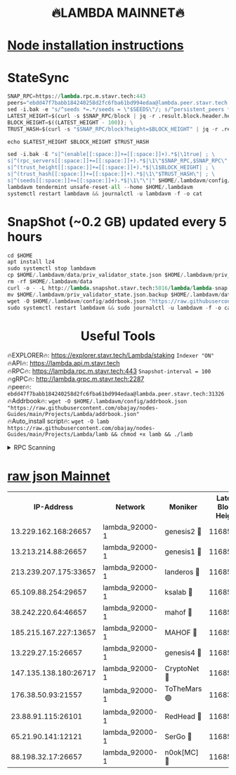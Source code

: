 <h1 align="center"> 🔥LAMBDA MAINNET🔥</h1>


[Node installation instructions](https://github.com/obajay/nodes-Guides/tree/main/Projects/Lambda)
=


# StateSync
```python
SNAP_RPC=https://lambda.rpc.m.stavr.tech:443
peers="ebdd47f7babb184240258d2fc6fba61bd994edaa@lambda.peer.stavr.tech:31326" 
sed -i.bak -e "s/^seeds *=.*/seeds = \"$SEEDS\"/; s/^persistent_peers *=.*/persistent_peers = \"$PEERS\"/" $HOME/.lambdavm/config/config.toml
LATEST_HEIGHT=$(curl -s $SNAP_RPC/block | jq -r .result.block.header.height); \
BLOCK_HEIGHT=$((LATEST_HEIGHT - 100)); \
TRUST_HASH=$(curl -s "$SNAP_RPC/block?height=$BLOCK_HEIGHT" | jq -r .result.block_id.hash)

echo $LATEST_HEIGHT $BLOCK_HEIGHT $TRUST_HASH

sed -i.bak -E "s|^(enable[[:space:]]+=[[:space:]]+).*$|\1true| ; \
s|^(rpc_servers[[:space:]]+=[[:space:]]+).*$|\1\"$SNAP_RPC,$SNAP_RPC\"| ; \
s|^(trust_height[[:space:]]+=[[:space:]]+).*$|\1$BLOCK_HEIGHT| ; \
s|^(trust_hash[[:space:]]+=[[:space:]]+).*$|\1\"$TRUST_HASH\"| ; \
s|^(seeds[[:space:]]+=[[:space:]]+).*$|\1\"\"|" $HOME/.lambdavm/config/config.toml
lambdavm tendermint unsafe-reset-all --home $HOME/.lambdavm
systemctl restart lambdavm && journalctl -u lambdavm -f -o cat

```
# SnapShot (~0.2 GB) updated every 5 hours
```python
cd $HOME
apt install lz4
sudo systemctl stop lambdavm
cp $HOME/.lambdavm/data/priv_validator_state.json $HOME/.lambdavm/priv_validator_state.json.backup
rm -rf $HOME/.lambdavm/data
curl -o - -L http://lambda.snapshot.stavr.tech:5016/lambda/lambda-snap.tar.lz4 | lz4 -c -d - | tar -x -C $HOME/.lambdavm --strip-components 2
mv $HOME/.lambdavm/priv_validator_state.json.backup $HOME/.lambdavm/data/priv_validator_state.json
wget -O $HOME/.lambdavm/config/addrbook.json "https://raw.githubusercontent.com/obajay/nodes-Guides/main/Projects/Lambda/addrbook.json"
sudo systemctl restart lambdavm && sudo journalctl -u lambdavm -f -o cat
```
 <h1 align="center"> Useful Tools</h1>

🔥EXPLORER🔥:      https://explorer.stavr.tech/Lambda/staking	        `Indexer "ON"` \
🔥API🔥: 			 		 https://lambda.api.m.stavr.tech \
🔥RPC🔥:           https://lambda.rpc.m.stavr.tech:443	              `Snapshot-interval = 100` \
🔥gRPC🔥:          http://lambda.grpc.m.stavr.tech:2287 \
🔥peer🔥:					 `ebdd47f7babb184240258d2fc6fba61bd994edaa@lambda.peer.stavr.tech:31326` \
🔥Addrbook🔥:    ```wget -O $HOME/.lambdavm/config/addrbook.json "https://raw.githubusercontent.com/obajay/nodes-Guides/main/Projects/Lambda/addrbook.json"``` \
🔥Auto_install script🔥: ```wget -O lamb https://raw.githubusercontent.com/obajay/nodes-Guides/main/Projects/Lambda/lamb && chmod +x lamb && ./lamb```


<details>
<summary>RPC Scanning</summary>

<h2 align="center"> We scan nodes in real time every 4 hours. And we provide the final result of RPC endpoints.
We cannot influence the operation of these nodes in any way. </h2>


```python
If Voting Power is higher than 0 --> then the Node is a validator of the network and may be subject to attack and be a potential threat to the chain.
```
```python
We marked such validators with a red symbol
```

</details>

[raw json Mainnet](https://rpc-check.lambm.stavr.tech/lambm/rpc-lambm-result.json)
=


<table><tr><th>IP-Address</th><th>Network</th><th>Moniker</th><th>Latest Block Height</th><th>Earliest Block Height</th><th>Catching Up</th><th>Tx Index</th><th>Voting Power</th><th>Scan Time</th></tr><tr><td>13.229.162.168:26657</td><td>lambda_92000-1</td><td>genesis2 🔴</td><td>11685570</td><td>1</td><td>False</td><td>on</td><td>16878690</td><td>2024-02-13T00:39:28.027600310UTC</td></tr><tr><td>13.213.214.88:26657</td><td>lambda_92000-1</td><td>genesis1 🔴</td><td>11685571</td><td>1</td><td>False</td><td>on</td><td>107835</td><td>2024-02-13T00:39:33.127784274UTC</td></tr><tr><td>213.239.207.175:33657</td><td>lambda_92000-1</td><td>landeros 🔴</td><td>11685569</td><td>8136001</td><td>False</td><td>off</td><td>1852634</td><td>2024-02-13T00:39:20.300553161UTC</td></tr><tr><td>65.109.88.254:29657</td><td>lambda_92000-1</td><td>ksalab 🔴</td><td>11685572</td><td>8715001</td><td>False</td><td>on</td><td>510465</td><td>2024-02-13T00:39:36.270170710UTC</td></tr><tr><td>38.242.220.64:46657</td><td>lambda_92000-1</td><td>mahof 🔴</td><td>11685573</td><td>10131001</td><td>False</td><td>off</td><td>770350</td><td>2024-02-13T00:39:40.252944616UTC</td></tr><tr><td>185.215.167.227:13657</td><td>lambda_92000-1</td><td>MAHOF 🔴</td><td>11685570</td><td>10134001</td><td>False</td><td>on</td><td>2051510</td><td>2024-02-13T00:39:31.811758066UTC</td></tr><tr><td>13.229.27.15:26657</td><td>lambda_92000-1</td><td>genesis4 🔴</td><td>11685570</td><td>11043001</td><td>False</td><td>on</td><td>9665448</td><td>2024-02-13T00:39:31.368118203UTC</td></tr><tr><td>147.135.138.180:26717</td><td>lambda_92000-1</td><td>CryptoNet 🔴</td><td>11685571</td><td>11383001</td><td>False</td><td>off</td><td>772494</td><td>2024-02-13T00:39:33.504875292UTC</td></tr><tr><td>176.38.50.93:21557</td><td>lambda_92000-1</td><td>ToTheMars 🟢</td><td>11683188</td><td>11395001</td><td>False</td><td>on</td><td>0</td><td>2024-02-13T00:39:39.431329948UTC</td></tr><tr><td>23.88.91.115:26101</td><td>lambda_92000-1</td><td>RedHead 🔴</td><td>11685569</td><td>11585569</td><td>False</td><td>off</td><td>553202</td><td>2024-02-13T00:39:20.560531594UTC</td></tr><tr><td>65.21.90.141:12121</td><td>lambda_92000-1</td><td>SerGo 🔴</td><td>11685573</td><td>11585573</td><td>False</td><td>off</td><td>10612093</td><td>2024-02-13T00:39:39.884956811UTC</td></tr><tr><td>88.198.32.17:26657</td><td>lambda_92000-1</td><td>n0ok[MC] 🔴</td><td>11685574</td><td>11585574</td><td>False</td><td>off</td><td>1578630</td><td>2024-02-13T00:39:43.304090042UTC</td></tr></table>
